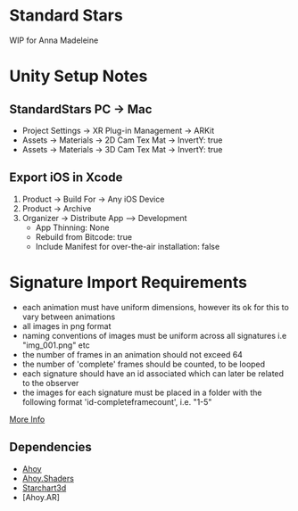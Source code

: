 # Standard Stars 
WIP for Anna Madeleine

# Unity Setup Notes

## StandardStars PC -> Mac
- Project Settings -> XR Plug-in Management -> ARKit
- Assets -> Materials -> 2D Cam Tex Mat -> InvertY: true
- Assets -> Materials -> 3D Cam Tex Mat -> InvertY: true

## Export iOS in Xcode
1. Product -> Build For -> Any iOS Device
2. Product -> Archive
3. Organizer -> Distribute App --> Development
	- App Thinning: None
	- Rebuild from Bitcode: true
	- Include Manifest for over-the-air installation: false

# Signature Import Requirements

- each animation must have uniform dimensions, however its ok for this to vary between animations
- all images in png format
- naming conventions of images must be uniform across all signatures i.e "img_001.png" etc
- the number of frames in an animation should not exceed 64
- the number of 'complete' frames should be counted, to be looped
- each signature should have an id associated which can later be related to the observer
- the images for each signature must be placed in a folder with the following format 'id-completeframecount', i.e. "1-5"

[More Info](https://wiki.genexus.com/commwiki/servlet/wiki?34616,HowTo%3A+Create+an+.ipa+file+from+XCode)


## Dependencies
- [Ahoy](https://github.com/mrchantey/ahoy.unity/raw/master/Package-Builds/Ahoy.unitypackage)
- [Ahoy.Shaders](https://github.com/mrchantey/ahoy.unity/raw/master/Package-Builds/Ahoy.Shaders.unitypackage)
- [Starchart3d](https://github.com/mrchantey/starchart3d/raw/master/starchart3d.unitypackage)
- [Ahoy.AR]